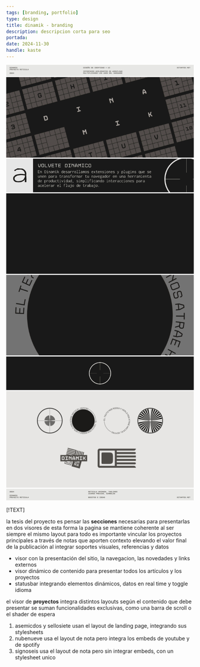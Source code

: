 ```yaml
---
tags: [branding, portfolio]
type: design
title: dinamik - branding
description: descripcion corta para seo
portada:
date: 2024-11-30
handle: kaste
---
```


![informacion del proyecto](top.png)
![banner del proyecto de diseño](banner.gif)
![concepto de la marca explicado](tagline.gif)
![tesis sobre interfaces](presentacion.gif)
![presentacion de las interfaces](explicacion.gif)
![animacion de la reticula logo](footer.gif)
![assets estaticos y reticulas](assets.png)
![presentacion del logo para la marca](bot.png)

[!TEXT]

la tesis del proyecto es pensar las **secciones** necesarias para presentarlas en dos visores
de esta forma la pagina se mantiene coherente al ser siempre el mismo layout para todo
es importante vincular los proyectos principales a través de notas que aporten contexto
elevando el valor final de la publicación al integrar soportes visuales, referencias y datos

- visor con la presentación del sitio, la navegacion, las novedades y links externos
- visor dinámico de contenido para presentar todos los artículos y los proyectos
- statusbar integrando elementos dinámicos, datos en real time y toggle idioma

el visor de **proyectos** integra distintos layouts según el contenido que debe presentar
se suman funcionalidades exclusivas, como una barra de scroll o el shader de espera

1. asemicdos y sellosiete usan el layout de landing page, integrando sus stylesheets
2. nubenueve usa el layout de nota pero integra los embeds de youtube y de spotify
3. signoseis usa el layout de nota pero sin integrar embeds, con un stylesheet unico